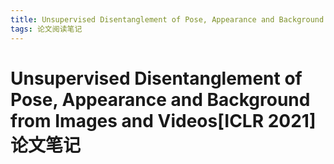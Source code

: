 ```yaml
---
title: Unsupervised Disentanglement of Pose, Appearance and Background from Images and Videos (ICLR 2021)
tags: 论文阅读笔记
---
```


# Unsupervised Disentanglement of Pose, Appearance and Background from Images and Videos[ICLR 2021] 论文笔记
